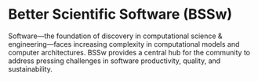 # Better Scientific Software (BSSw)

Software—the foundation of discovery in computational science & engineering—faces increasing complexity in computational models and computer architectures. BSSw provides a central hub for the community to address pressing challenges in software productivity, quality, and sustainability.

<!---
Prior version:
Scientific software has emerged as an essential discipline in its own right.   Because computational models, computer architectures, and scientific software projects have become extremely complex, the Computational Science & Engineering (CSE) community now has a unique opportunity—and an implicit mandate—to address pressing challenges in scientific software productivity, quality, and sustainability. 
--->

<!---
Slide1 Left: blog_posts/celebrating-apollo-s-50th-anniversary-users-stories-from-space
Slide1 Right: images/raw/master/Blog_0719_Apollo3.png
Slide2 Left: events/call-for-papers-software-engineering-for-hpc-enabled-research-sc19-se-her-2019 
Slide2 Right: events/best-practices-for-hpc-software-developers-webinar-series 
Slide3 Left: items/working-effectively-with-legacy-code
Slide3 Right: items/unit-testing-c-with-catch
--->


<!---
[Site Overview](SiteOverview.md)

[Communities Overview](CommunitiesOverview.md)

[Intro to CSE](IntroToCse.md)

[Intro to HPC](IntroToHpc.md)

Content on the Better Scientific Software Site is organized in six broad categories:
- Better Planning
- Better Reliability
- Better Performance
- Better Collaboration
- Better Individual Productivity
- Crosscutting Resources
--->
